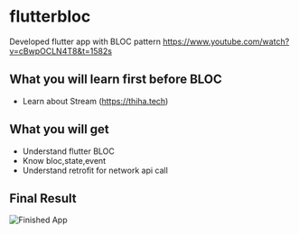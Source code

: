 # flutterbloc

Developed flutter app with BLOC pattern https://www.youtube.com/watch?v=cBwpOCLN4T8&t=1582s


## What you will learn first before BLOC
- Learn about Stream (https://thiha.tech)

## What you will get
- Understand flutter BLOC
- Know bloc,state,event
- Understand retrofit for network api call 

## Final Result
![Finished App](https://github.com/thidaswezin1/Images/blob/master/weather.gif)
